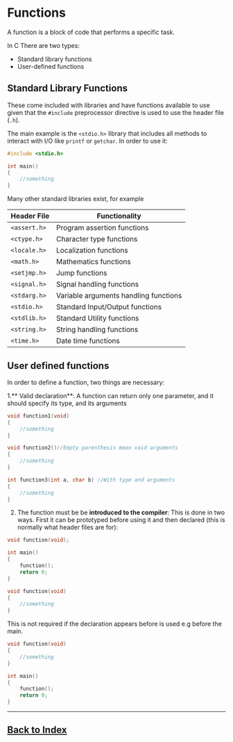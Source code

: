 # Functions

A function is a block of code that performs a specific task. 

In C There are two types:

- Standard library functions
- User-defined functions

## Standard Library Functions

These come included with libraries and have functions available to use given that the `#include` preprocessor directive is used to use the header file (`.h`).

The main example is the `<stdio.h>` library that includes all methods to interact with I/O like `printf` or `getchar`. In order to use it:

```c
#include <stdio.h>

int main()
{
    //something
}
```

Many other standard libraries exist, for example

Header File | Functionality
---|---
`<assert.h>`  |  Program assertion functions
`<ctype.h>`	|  Character type functions
`<locale.h>`	|  Localization functions
`<math.h>`	|  Mathematics functions
`<setjmp.h>`	|  Jump functions
`<signal.h>`	|  Signal handling functions
`<stdarg.h>`	|  Variable arguments handling functions
`<stdio.h>`	|  Standard Input/Output functions
`<stdlib.h>`	|  Standard Utility functions
`<string.h>`	|  String handling functions
`<time.h>`	|  Date time functions


## User defined functions

In order to define a function, two things are necessary: 

1.** Valid declaration**: A function can return only one parameter, and it should specify its type, and its arguments
```c
void function1(void)
{
    //something
}

void function2()//Empty parenthesis mean void arguments
{
    //something
}

int function3(int a, char b) //With type and arguments
{
    //something
}
```

2. The function must be  be **introduced to the compiler**: This is done in two ways. First it can be prototyped before using it and then declared (this is normally what header files are for):

```c
void function(void);

int main()
{
    function();
    return 0;
}

void function(void)
{
    //something
}
```

This is not required if the declaration appears before is used e.g before the main.

```c
void function(void)
{
    //something
}

int main()
{
    function();
    return 0;
}
```

------------------------------
## [Back to Index](../Aa_Index.md)






